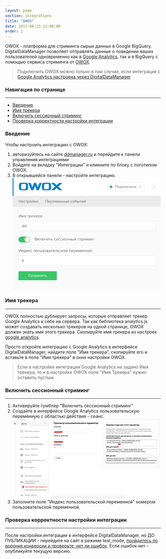 ```yaml
---
layout: page
section: integrations
title: "OWOX"
date: 2017-08-23 12:00:00
order: 1
---
```


OWOX - платформа для стриминга сырых данных в Google BigQuery. DigitalDataManager позволяет отправлять данные о поведении ваших пользователей одновременно как в [Google Analytics](/integrations/google-analytics/), так и в BigQuery с помощью сервиса стриминга от [OWOX](https://owox.ru/).

> Подключить OWOX можно только в том случае, если интеграция с [Google Analytics настроена через DigitalDataManager](/integrations/google-analytics/)

### Навигация по странице
------
<ul class="page-navigation">
  <li><a href="#0">Введение</a></li>
  <li><a href="#1">Имя трекера</a></li>
  <li><a href="#2">Включить сессионный стриминг</a></li>
  <li><a href="#3">Проверка корректности настройки интеграции</a></li>
</ul>

### <a name="0"></a>Введение
Чтобы настроить интеграцию с OWOX: 
1. авторизуйтесь на сайте [ddmanager.ru](https://admin.ddmanager.ru/) и перейдите к панели управления интеграциями
2. Войдите на вкладку "Интеграции" и кликните по блоку с логотипом OWOX.
3. В открывшейся панели - настройте интеграцию.
![](/img/integrations.owox.1.png)

### <a name="1"></a>Имя трекера
------
OWOX полностью дублирует запросы, которые отправляет трекер Google Analytics к себе на сервера. Так как библиотека analytics.js может создавать несколько трекеров на одной странице, OWOX должен знать имя этого трекера. Скопируйте имя трекера из настроек [google analytics](/integrations/google-analytics/#15).

Просто откройте интеграцию с Google Analytics в интерфейсе DigitalDataManager, найдите поле "Имя трекера", скопируйте его и вставьте в поле "Имя трекера" в окне настройки OWOX.

>Если в настройке интеграции Google Analytics не задано Имя трекера, то и в настройке OWOX поле "Имя Трекера" нужно оставить пустым.

### <a name="2"></a>Включить сессионный стриминг
------
1. Активируйте тумблер "Включить сессионный стриминг"
2. Создайте в интерфейсе Google Analytics пользовательскую переменную с областью действия - сеанс.
![](/img/integrations.owox.2.png)
3. Заполните поле "Индекс пользовательской переменной" номером пользовательской переменной.

### <a name="3"></a>Проверка корректности настройки интеграции
------
После настройки интеграции в интерфейсе DigitalDataManager, но ДО ПУБЛИКАЦИИ - перейдите на сайт в режиме test_mode, [пройдитесь по воронке конверсии и проверьте, нет ли ошибок](/for-analyst/integrations#2).
Если ошибок нет - опубликуйте текущую версию.